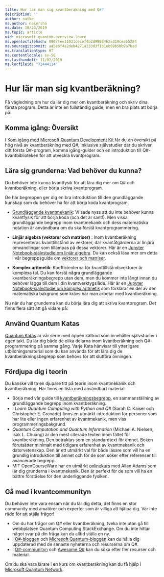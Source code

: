 ```yaml
---
title: Hur lär man sig kvantberäkning med Q#?
description: ''
author: natke
ms.author: nakersha
ms.date: 10/23/2019
ms.topic: article
uid: microsoft.quantum.overview.learn
ms.openlocfilehash: 8967fee11931c6cef4b2d98084b2e319cea55284
ms.sourcegitcommit: aa5e6f4a2deb4271a333d3f1b1eb69b5bb9a7bad
ms.translationtype: HT
ms.contentlocale: sv-SE
ms.lasthandoff: 11/02/2019
ms.locfileid: "73444114"
---
```

# <a name="how-to-learn-quantum-computing"></a>Hur lär man sig kvantberäkning?

Få vägledning om hur du lär dig mer om kvantberäkning och skriv dina första program. Detta är inte en fullständig guide, men en bra plats att börja på.

## <a name="getting-started-overview"></a>Komma igång: Översikt

I [Kom igång med Microsoft Quantum Development Kit](xref:microsoft.quantum.welcome) får du en översikt på hög nivå av kvantberäkning med Q#, inklusive självstudier där du skriver ditt första Q#-program, komma igång-guider och en introduktion till Q#-kvantbiblioteken för att utveckla kvantprogram.

## <a name="learning-the-basics-what-do-you-need-to-know"></a>Lära sig grunderna: Vad behöver du kunna?

Du behöver inte kunna kvantfysik för att lära dig mer om Q# och kvantberäkning, eller börja skriva kvantprogram.

De här begreppen ger dig en bra introduktion till den grundläggande kunskap som du behöver ha för att börja koda kvantprogram.  

* [Grundläggande kvantmekanik](xref:microsoft.quantum.concepts.intro): Vi sade nyss att du inte behöver kunna kvantfysik för att börja koda (och det är sant!). Men vissa grundläggande begrepp inom kvantmekanik och dess matematiska notation är användbara om du ska förstå kvantprogrammering.

* **Linjär algebra (vektorer och matriser)** : Inom kvantberäkning representeras kvanttillstånd av vektorer, där kvantåtgärderna är linjära omvandlingar som tillämpas på dessa vektorer.  Här är en [Jupyter Notebook-självstudie om linjär algebra](https://github.com/microsoft/QuantumKatas/tree/master/tutorials/LinearAlgebra).  Du kan också läsa mer om detta i vår begreppsguide om [vektorer och matriser](xref:microsoft.quantum.concepts.vectors).

* **Komplex aritmetik**: Koefficienterna för kvanttillståndsvektorer är komplexa tal. Du kan förstå några grundläggande kvantberäkningsbegrepp utan dem, men du kommer inte långt innan du behöver lägga till dem i din kvantverktygslåda.  Här är en [Jupyter Notebook-självstudie om komplex aritmetik](https://github.com/microsoft/QuantumKatas/tree/master/tutorials/ComplexArithmetic) som förklarar en del av den matematiska bakgrund som krävs när man arbetar med kvantberäkning. 

Nu när du har grunderna kan du börja lära dig att skriva kvantprogram.  Det finns flera sätt att gå vidare på:

## <a name="do-the-quantum-katas"></a>Använd Quantum Katas

[Quantum Katas](xref:microsoft.quantum.overview.katas) är vår serie med öppen källkod som innehåller självstudier i egen takt. Du lär dig både de olika delarna inom kvantberäkning och Q#-programmering på samma gång.  Varje Kata hänvisar till ytterligare utbildningsmaterial som du kan använda för att lära dig de kvantberäkningsbegrepp som behövs för att slutföra övningen.  

## <a name="dive-into-the-theory"></a>Fördjupa dig i teorin

Du kanske vill ta en djupare titt på teorin inom kvantmekanik och kvantberäkning. Här finns en lista med användbart material:

* Börja med vår guide till [kvantberäkningsbegrepp](xref:microsoft.quantum.concepts.intro), en sammanställning av grundläggande begrepp inom kvantberäkning.
* I _Learn Quantum Computing with Python and Q#_ (Sarah C. Kaiser och Christopher E. Granade) finns en utmärkt introduktion för personer som har lite eller ingen erfarenhet av kvantmekanik, men viss programmeringsbakgrund.
* _Quantum Computation and Quantum Information_ (Michael A. Nielsen, Isak L. Chuang) är den mest citerade texten inom fältet för kvantberäkning. Den betraktas som en standardtext för ämnet. Boken förutsätter minimalt med tidigare erfarenhet av kvantmekanik och datorvetenskap. Den är ett utmärkt val för både läsare som vill ha en grundlig introduktion till ämnet och för de som söker efter referenser till avancerade begrepp.
* MIT OpenCourseWare har en utmärkt [onlinekurs](https://www.youtube.com/watch?v=lZ3bPUKo5zc&list=PLUl4u3cNGP61-9PEhRognw5vryrSEVLPr) med Allan Adams som lär dig grunderna i kvantmekanik. Den är perfekt för de som vill ha en bättre förståelse för den underliggande fysiken.

## <a name="join-the-quantum-community"></a>Gå med i kvantcommunityn

Du behöver inte vara ensam när du lär dig detta, det finns en stor community med amatörer och experter som är villiga att hjälpa dig. Var inte rädd för att ställa frågor!

* Om du har frågor om Q# eller kvantberäkning, tveka inte utan gå till webbplatsen Quantum Computing StackExchange. Om du inte hittar något svar på din fråga kan du alltid ställa en ny. 
* I [Q#-bloggen](https://devblogs.microsoft.com/qsharp/) och [Microsoft Quantum-bloggen](https://cloudblogs.microsoft.com/quantum/) kan du hålla dig uppdaterad med de senaste nyheterna och resurserna om Q#.
* I [Q#-communityn](https://qsharp.community/) och [Awesome Q#](https://project-awesome.org/ebraminio/awesome-qsharp) kan du söka efter fler resurser och material.

 Om du ska vara lärare i en kurs om kvantberäkning kan du få hjälp i [Microsoft Quantum Network](https://info.microsoft.com/LearnMoreAboutMicrosoftQuantumNetwork.html).  


